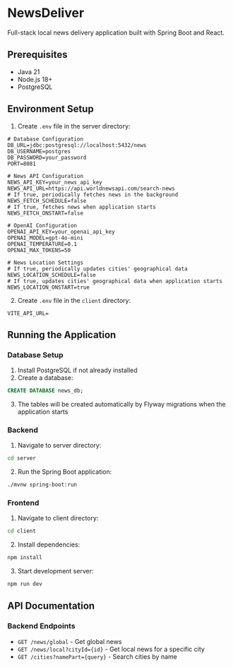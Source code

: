 # NewsDeliver

Full-stack local news delivery application built with Spring Boot and React.

## Prerequisites

- Java 21
- Node.js 18+
- PostgreSQL

## Environment Setup

1. Create `.env` file in the server directory:

```env
# Database Configuration
DB_URL=jdbc:postgresql://localhost:5432/news
DB_USERNAME=postgres
DB_PASSWORD=your_password
PORT=8081

# News API Configuration
NEWS_API_KEY=your_news_api_key
NEWS_API_URL=https://api.worldnewsapi.com/search-news
# If true, periodically fetches news in the background
NEWS_FETCH_SCHEDULE=false
# If true, fetches news when application starts
NEWS_FETCH_ONSTART=false

# OpenAI Configuration
OPENAI_API_KEY=your_openai_api_key
OPENAI_MODEL=gpt-4o-mini
OPENAI_TEMPERATURE=0.1
OPENAI_MAX_TOKENS=50

# News Location Settings
# If true, periodically updates cities' geographical data
NEWS_LOCATION_SCHEDULE=false
# If true, updates cities' geographical data when application starts
NEWS_LOCATION_ONSTART=true
```

2. Create `.env` file in the `client` directory:

```env
VITE_API_URL=
```

## Running the Application

### Database Setup

1. Install PostgreSQL if not already installed
2. Create a database:
```sql
CREATE DATABASE news_db;
```
3. The tables will be created automatically by Flyway migrations when the application starts

### Backend

1. Navigate to server directory:
```bash
cd server
```

2. Run the Spring Boot application:
```bash
./mvnw spring-boot:run
```

### Frontend

1. Navigate to client directory:
```bash
cd client
```

2. Install dependencies:
```bash
npm install
```

3. Start development server:
```bash
npm run dev
```

## API Documentation

### Backend Endpoints

- `GET /news/global` - Get global news
- `GET /news/local?cityId={id}` - Get local news for a specific city
- `GET /cities?namePart={query}` - Search cities by name